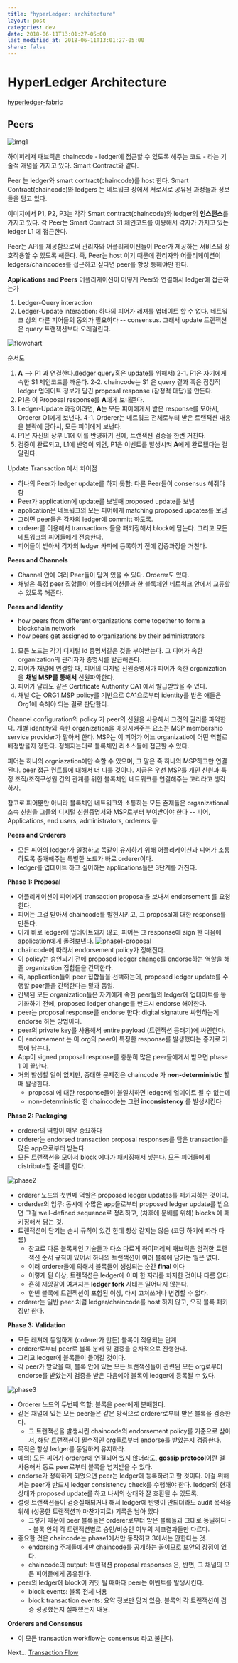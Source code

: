 ```yaml
---
title: "hyperLedger: architecture"
layout: post
categories: dev
date: 2018-06-11T13:01:27-05:00
last_modified_at: 2018-06-11T13:01:27-05:00
share: false
---
```


# HyperLedger Architecture 
[hyperledger-fabric](http://hyperledger-fabric.readthedocs.io/en/release-1.1/peers/peers.html)

## Peers

![img1](http://hyperledger-fabric.readthedocs.io/en/release-1.1/_images/peers.diagram.1.png)

하이퍼레져 패브릭은 chaincode - ledger에 접근할 수 있도록 해주는 코드 - 라는 기술적 개념을 가지고 있다. Smart Contract와 같다. 

Peer 는 ledger와 smart contract(chaincode)를 host 한다. Smart Contract(chaincode)와 ledgers 는 네트워크 상에서 서로서로 공유된 과정들과 정보들을 담고 있다. 

이미지에서 P1, P2, P3는 각각 Smart contract(chaincode)와 ledger의 **인스턴스**를 가지고 있다. 각 Peer는 Smart Contract S1 체인코드를 이용해서 각자가 가지고 있는 ledger L1 에 접근한다. 

Peer는 API를 제공함으로써 관리자와 어플리케이션들이 Peer가 제공하는 서비스와 상호작용할 수 있도록 해준다. 즉, Peer는 host 이기 때문에 관리자와 어플리케이션이 ledgers/chaincodes를 접근하고 싶다면 peer를 항상 통해야만 한다. 

**Applications and Peers**
어플리케이션이 어떻게 Peer와 연결해서 ledger에 접근하는가
1. Ledger-Query interaction
2. Ledger-Update interaction: 하나의 피어가 레져를 업데이트 할 수 없다. 네트워크 상의 다른 피어들의 동의가 필요하다 -- consensus. 그래서 update 트랜잭션은 query 트랜잭션보다 오래걸린다. 

![flowchart](http://hyperledger-fabric.readthedocs.io/en/release-1.1/_images/peers.diagram.6.png)

순서도
1. **A** --> P1 과 연결한다.(ledger query혹은 update를 위해서) 
2-1. P1은 자기에게 속한 S1 체인코드를 깨운다.
2-2. chaincode는 S1 은 query 결과 혹은 잠정적 ledger 업데이트 정보가 담긴 proposal response (잠정적 대답)을 만든다.
3. P1은 이 Proposal response를 **A**에게 보내준다. 
4. Ledger-Update 과정이라면, **A**는 모든 피어에게서 받은 response를 모아서, Orderer O1에게 보낸다. 
4-1. Orderer는 네트워크 전체로부터 받은 트랜잭션 내용을 블락에 담아서, 모든 피어에게 보낸다.
5. P1은 자신의 장부 L1에 이를 반영하기 전에, 트랜잭션 검증을 한번 거친다. 
6. 검증이 완료되고, L1에 반영이 되면, P1은 이벤트를 발생시켜 **A**에게 완료됐다는 걸 알린다.

Update Transaction 에서 차이점
- 하나의 Peer가 ledger update를 하지 못함: 다른 Peer들이 consensus 해줘야 함
- Peer가 application에 update를 보낼때 proposed update를 보냄
- application은 네트워크의 모든 피어에게 matching proposed updates를 보냄
- 그러면 peer들은 각자의 ledger에 committ 하도록.
- orderer를 이용해서 transactions 들을 패키징해서 block에 담는다. 그리고 모든 네트워크의 피어들에게 전송한다.
- 피어들이 받아서 각자의 ledger 카피에 등록하기 전에 검증과정을 거친다.

**Peers and Channels**
- Channel 안에 여러 Peer들이 담겨 있을 수 있다. Orderer도 있다. 
- 채널은 특정 peer 집합들이 어플리케이션들과 한 블록체인 네트워크 안에서 교류할 수 있도록 해준다. 

**Peers and Identity**
- how peers from different organizations come together to form a blockchain network
- how peers get assigned to organizations by their administrators

1. 모든 노드는 각기 디지털 id 증명서같은 것을 부여받는다. 그 피어가 속한 organization의 관리자가 증명서를 발급해준다.
2. 피어가 채널에 연결할 때, 피어의 디지털 신원증명서가 피어가 속한 organization을 **채널 MSP를 통해서** 신원파악한다. 
3. 피어가 달라도 같은 Certificate Authority CA1 에서 발급받았을 수 있다.
4. 채널 C는 ORG1.MSP policy를 기반으로 CA1으로부터 identity를 받은 애들은 Org1에 속해야 되는 걸로 판단한다.

Channel configuration의 policy 가 peer의 신원을 사용해서 그것의 권리를 파악한다. 개별 identity와 속한 organization을 매칭시켜주는 요소는 MSP membership service provider가 맡아서 한다. 
MSP는 이 피어가 어느 organizatio에 어떤 역할로 배정받을지 정한다. 정해지는대로 블록체인 리소스들에 접근할 수 있다.

피어는 하나의 orgniazation에만 속할 수 있으며, 그 말은 즉 하나의 MSP하고만 연결된다. peer 접근 컨트롤에 대해서 더 다룰 것이다. 지금은 우선 MSP를 개인 신원과 특정 조직/조직구성원 간의 관계를 위한 블록체인 네트워크를 연결해주는 고리라고 생각하자.

참고로 피어뿐만 아니라 블록체인 네트워크와 소통하는 모든 존재들은 organizational 소속 신원을 그들의 디지털 신원증명서와 MSP로부터 부여받아야 한다 -- 피어, Applications, end users, administrators, orderers 등

**Peers and Orderers**
- 모든 피어의 ledger가 일정하고 똑같이 유지하기 위해 어플리케이션과 피어가 소통하도록 중개해주는 특별한 노드가 바로 orderer이다.
- ledger를 업데이트 하고 싶어하는 applications들은 3단계를 거친다. 


**Phase 1: Proposal**
- 어플리케이션이 피어에게 transaction proposal을 보내서 endorsement 를 요청한다.
- 피어는 그걸 받아서 chaincode를 발현시키고, 그 proposal에 대한 response를 만든다.
- 이게 바로 ledger에 업데이트되지 않고, 피어는 그 response에 sign 한 다음에 application에게 돌려보낸다.
![phase1-proposal](http://hyperledger-fabric.readthedocs.io/en/release-1.1/_images/peers.diagram.10.png)
- chaincode에 따라서 endorsement policy가 정해진다.
- 이 policy는 승인되기 전에 proposed ledger change를 endorse하는 역할을 해줄 organization 집합들을 간택한다.
- 즉, application들이 peer 집합들을 선택하는데, proposed ledger update를 수행할 peer들을 간택한다는 말과 동일.
- 간택된 모든 organization들은 자기에게 속한 peer들의 ledger에 업데이트를 동기화하기 전에, proposed ledger change를 반드시 endorse 해야한다.
- peer는 proposal response를 endorse 한다: digital signature 싸인하는게 endorse 하는 방법이다.
- peer의 private key를 사용해서 entire payload (트랜잭션 뭉태기)에 싸인한다. 
- 이 endorsement 는 이 org의 peer이 특정한 response를 발생했다는 증거로 기록에 남는다.
- App이 signed proposal response를 충분히 많은 peer들에게서 받으면 phase 1 이 끝난다.
- 거의 발생할 일이 없지만, 중대한 문제점은 chaincode 가 **non-deterministic** 할 때 발생한다.
  - proposal 에 대한 response들이 불일치하면 ledger에 업데이트 될 수 없는데
  - non-deterministic 한 chaincode는 그런 **inconsistency** 를 발생시킨다

**Phase 2: Packaging**
- orderer의 역할이 매우 중요하다
- orderer는 endorsed transaction proposal responses를 담은 transaction를 많은 app으로부터 받는다. 
- 모든 트랜잭션을 모아서 block 에다가 패키징해서 넣는다. 모든 피어들에게 distribute할 준비를 한다.

![phase2](http://hyperledger-fabric.readthedocs.io/en/release-1.1/_images/peers.diagram.11.png)
- orderer 노드의 첫번째 역할은 proposed ledger updates를 패키지하는 것이다.
- orderder의 임무: 동시에 수많은 app들로부터 proposed ledger update를 받으면 그걸 well-defined sequence로 정리하고, (차후에 분배를 위해) blocks 에 패키징해서 담는 것. 
- 트랜잭션이 담기는 순서 규칙이 있긴 한데 항상 같지는 않음 (코딩 하기에 따라 다름)
  - 참고로 다른 블록체인 기술들과 다소 다르게 하이퍼레져 패브릭은 엄격한 트랜잭션 순서 규칙이 있어서 하나의 트랜잭션이 여러 블록에 담기는 일은 없다. 
  - 여러 orderer들에 의해서 블록들이 생성되는 순간 **final** 이다
  - 이렇게 된 이상, 트랜잭션은 ledger에 이미 한 자리를 차지한 것이나 다름 없다. 
  - 흔히 재앙같이 여겨지는 **ledger fork** 사태는 일어나지 않는다. 
  - 한번 블록에 트랜잭션이 포함된 이상, 다시 고쳐쓰거나 변경할 수 없다.
- orderer는 일반 peer 처럼 ledger/chaincode를 host 하지 않고, 오직 블록 패키징만 한다. 

**Phase 3: Validation**
- 모든 레져에 동일하게 (orderer가 만든) 블록이 적용되는 단계
- orderer로부터 peer로 블록 분배 및 검증을 순차적으로 진행한다. 
- 그리고 ledger에 블록들이 들어갈 것이다.
- 각 peer가 받았을 때, 블록 안에 있는 모든 트랜잭션들이 관련된 모든 org로부터 endorse를 받았는지 검증을 받은 다음에야 블록이 ledger에 등록될 수 있다. 

![phase3](http://hyperledger-fabric.readthedocs.io/en/release-1.1/_images/peers.diagram.12.png)
- Orderer 노드의 두번째 역할: 블록을 peer에게 분배한다. 
- 같은 채널에 있는 모든 peer들은 같은 방식으로 orderer로부터 받은 블록을 검증한다. 
  - 그 트랜잭션을 발생시킨 chaincode의 endorsement policy를 기준으로 삼아서, 해당 트랜잭션이 필수적인 org들로부터 endorse를 받았는지 검증한다.
- 목적은 항상 ledger를 동일하게 유지하라.
- 예외) 모든 피어가 orderer에 연결되어 있지 않더라도, **gossip protocol**이란 걸 사용해서 동료 peer로부터 블록을 넘겨받을 수 있다.
- endorse가 정확하게 되었으면 peer는 ledger에 등록하려고 할 것이다. 이걸 위해서는 peer가 반드시 ledger consistency check를 수행해야 한다. ledger의 현재 상태가 proposed update를 하고 나서의 상태와 잘 호환될 수 있도록.
- 설령 트랜잭션들이 검증실패되거나 해서 ledger에 반영이 안되더라도 audit 목적을 위해 (성공한 트랜잭션과 마찬가지로) 기록은 남아 있다
  - 그렇기 때문에 peer 블록들은 orderer로부터 받은 블록들과 그대로 동일하다 -- 블록 안의 각 트랜잭션별로 승인/비승인 여부의 체크결과들만 다르다.
- 중요한 것은 chaincode는 phase1에서만 동작하고 3에서는 안한다는 것.
  - endorsing 주체들에게만 chaincode를 공개하는 꼴이므로 보안의 장점이 있다.
  - chaincode의 output: 트랜잭션 proposal responses 은, 반면, 그 채널의 모든 피어들에게 공유된다.
- peer의 ledger에 block이 커밋 될 때마다 peer는 이벤트를 발생시킨다.
  - block events: 블록 전체 내용
  - block transaction events: 요약 정보만 담겨 있음. 블록의 각 트랜잭션이 검증 성공했는지 실패했는지 내용.

**Orderers and Consensus**
- 이 모든 transaction workflow는 consensus 라고 불린다.


Next...
[Transaction Flow](http://hyperledger-fabric.readthedocs.io/en/release-1.1/txflow.html)